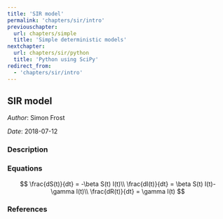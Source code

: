 ```yaml
---
title: 'SIR model'
permalink: 'chapters/sir/intro'
previouschapter:
  url: chapters/simple
  title: 'Simple deterministic models'
nextchapter:
  url: chapters/sir/python
  title: 'Python using SciPy'
redirect_from:
  - 'chapters/sir/intro'
---
```


## SIR model

*Author*: Simon Frost

*Date*: 2018-07-12

### Description

### Equations

$$
\frac{dS(t)}{dt}  = -\beta S(t) I(t)\\
\frac{dI(t)}{dt}  = \beta S(t) I(t)- \gamma I(t)\\
\frac{dR(t)}{dt}  = \gamma I(t)
$$

### References
